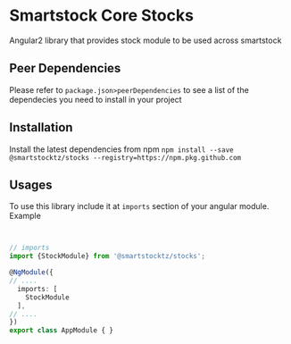 # Smartstock Core Stocks

Angular2 library that provides stock module to be used across smartstock


## Peer Dependencies

Please refer to `package.json>peerDependencies` to see a list of the dependecies
you need to install in your project

## Installation

Install the latest dependencies from npm `npm install --save @smartstocktz/stocks --registry=https://npm.pkg.github.com`

## Usages

To use this library include it at `imports` section of your angular module. Example

```typescript


// imports
import {StockModule} from '@smartstocktz/stocks';

@NgModule({
// ....
  imports: [
    StockModule
  ],
// ....
})
export class AppModule { }

```

